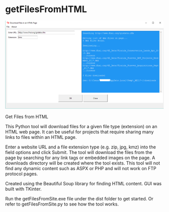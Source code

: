 # getFilesFromHTML
![Alt text](Download%20By%20File%20Type%20from%20HTML/downloadFileByExtension.png?raw=true "Title")

Get Files from HTML

This Python tool will download files for a given file type (extension) on an HTML web page.  It can be useful for projects that require sharing many links to files within an HTML page.

Enter a website URL and a file extension type (e.g. zip, jpg, kmz) into the field options and click Submit.  The tool will download the files from the page by searching for any link tags or embedded images on the page.  A downloads directory will be created where the tool exists.  This tool will not find any dynamic content such as ASPX or PHP and will not work on FTP protocol pages.

Created using the Beautiful Soup library for finding HTML content. GUI was built with TKinter.

Run the getFilesFromSite.exe file under the dist folder to get started. Or refer to getFilesFromSite.py to see how the tool works.
